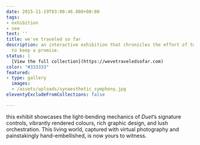 ```yaml
---
date: 2015-11-19T03:00:46.000+00:00
tags:
- exhibition
- see
text: ''
title: we've traveled so far
description: an interactive exhibition that chronicles the effort of two men working
  to keep a promise.
status: |
  [View the full collection](https://wevetraveledsofar.com)
color: "#333333"
featured:
- type: gallery
  images:
  - /assets/uploads/synaesthetic_symphony.jpg
eleventyExcludeFromCollections: false

---
```

this exhibit showcases the light-bending mechanics of _Duet_’s signature controls, vibrantly rendered colours, rich graphic design, and lush orchestration. This living world, captured with virtual photography and painstakingly hand-embellished, is now yours to witness.
